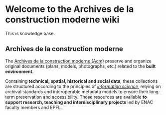 
<!-- docs/en/index.md -->
# Welcome to the Archives de la construction moderne wiki

This is knowledge base.

## Archives de la construction moderne

The [Archives de la construction moderne (Acm)](https://www.epfl.ch/schools/enac/acm/a-propos/) preserve and organize original documents (plans, models, photographs, etc.) related to the **built environment**.

Containing **technical, spatial, historical and social data**, these collections are structured according to the principles of [*information science*](https://graphsearch.epfl.ch/en/concept/149354), relying on archival standards and interoperable metadata models to ensure their long-term preservation and accessibility. These resources are available **to support research, teaching and interdisciplinary projects** led by ENAC faculty members and EPFL.